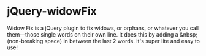 jQuery-widowFix
===============

Widow Fix is a jQuery plugin to fix widows, or orphans, or whatever you call them—those single words on their own line. It does this by adding a &amp;nbsp; (non-breaking space) in between the last 2 words. It's super lite and easy to use!
